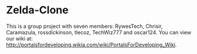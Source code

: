 Zelda-Clone
===========
This is a group project with seven members: RywesTech, Chrisir, Caramazula, rossdickinson, tlecoz, TechWiz777 and oscar124.  You can view our wiki at: http://portalsfordeveloping.wikia.com/wiki/PortalsForDeveloping_Wiki.
